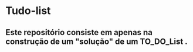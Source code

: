 # Tudo-list

## Este repositório  consiste em apenas na construção de um "solução"  de um  TO_DO_List .
